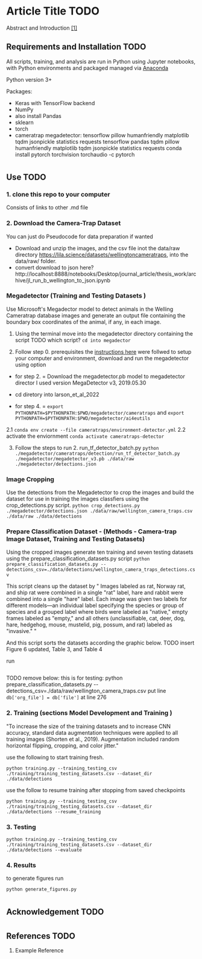 
# Article Title TODO

Abstract and Introduction [[1]](#references)

## Requirements and Installation TODO

All scripts, training, and analysis are run in Python using Jupyter notebooks, with Python environments and packaged managed via [Anaconda](https://www.anaconda.com/products/individual)

Python version 3+

Packages:
- Keras with TensorFlow backend
- NumPy
- also install Pandas
- sklearn
- torch
- cameratrap megadetector: tensorflow pillow humanfriendly matplotlib tqdm jsonpickle statistics requests
tensorflow pandas tqdm pillow humanfriendly matplotlib tqdm jsonpickle statistics requests
conda install pytorch torchvision torchaudio -c pytorch

#

## Use TODO

### 

### 1. clone this repo to your computer

Consists of links to other .md file 

### 2. Download the Camera-Trap Dataset 

You can just do Pseudocode for data preparation if wanted

- Download and unzip the images, and the csv file inot the data/raw directory
https://lila.science/datasets/wellingtoncameratraps, into the data/raw/ folder.
- convert download to json here? http://localhost:8888/notebooks/Desktop/journal_article/thesis_work/archive/jl_run_b_wellington_to_json.ipynb 

### Megadetector (Training and Testing Datasets )
Use Microsoft's Megadector model to detect animals in the Welling Cameratrap database images and generate an output file containing the boundary box coordinates of the animal, if any, in each image.

1. Using the terminal move into the megadetector directory containing the script TODO which script?
```cd into megadector```

2. Follow step 0. prerequisites the [instructions here](https://github.com/microsoft/CameraTraps/blob/main/megadetector.md) were follwed to setup your computer and environment, download and run the megadetector  using option

- for step 2. = Download the megadetector.pb model to megadetector director I used version MegaDetector v3, 2019.05.30

- cd diretory into larson_et_al_2022
- for step 4. = 
```export PYTHONPATH=$PYTHONPATH:$PWD/megadetector/cameratraps``` and
```export PYTHONPATH=$PYTHONPATH:$PWD/megadetector/ai4eutils```

2.1
```conda env create --file cameratraps/environment-detector.yml```
2.2 activate the enviornment
```conda activate cameratraps-detector```

3. Follow the steps to run 2. run_tf_detector_batch.py
```python ./megadetector/cameratraps/detection/run_tf_detector_batch.py ./megadetector/megadetector_v3.pb ./data/raw ./megadetector/detections.json```

### Image Cropping
Use the detections from the Megadetector to crop the images and build the dataset for use in training the images classfiers using the crop_detections.py script.
```python crop_detections.py ./megadetector/detections.json ./data/raw/wellington_camera_traps.csv ./data/raw ./data/detections```

### Prepare Classification Dataset - (Methods -  Camera-trap Image Dataset, Training and Testing Datasets)
Using the cropped images generate ten training and seven testing datasets using the prepare_classification_datasets.py script
```python prepare_classification_datasets.py --detections_csv=./data/detections/wellington_camera_traps_detections.csv```

This script cleans up the dataset by " Images labeled as rat, Norway rat, and ship rat were combined in a single "rat" label, hare and rabbit were combined into a single "hare" label. Each image was given two labels for different models—an individual label specifying the species or group of species and a grouped label where birds were labeled as "native," empty frames labeled as "empty," and all others (unclassifiable, cat, deer, dog, hare, hedgehog, mouse, mustelid, pig, possum, and rat) labeled as "invasive." "

And this script sorts the datasets according the graphic below.
TODO insert Figure 6 updated, Table 3, and Table 4


run
```python prepare_classification_datasets.py --detections_csv=./data/detections/wellington_camera_traps_detections.csv --output_csv=training/training_testing_datasets.csv
```


 TODO remove below: 
 this is for testing:
 python prepare_classification_datasets.py --detections_csv=./data/raw/wellington_camera_traps.csv
 put line ```db['org_file'] = db['file']``` at line 276


### 2. Training (sections Model Development and Training )
"To increase the size of the training datasets and to increase CNN accuracy, standard data augmentation techniques were applied to all training images (Shorten et al., 2019). Augmentation included random horizontal flipping, cropping, and color jitter."

use the following to start training fresh.
```
python training.py --training_testing_csv ./training/training_testing_datasets.csv --dataset_dir ./data/detections
```

use the follow to resume training after stopping from saved checkpoints
```
python training.py --training_testing_csv ./training/training_testing_datasets.csv --dataset_dir ./data/detections --resume_training
```



### 3. Testing
```
python training.py --training_testing_csv ./training/training_testing_datasets.csv --dataset_dir ./data/detections --evaluate
```


### 4. Results

to generate figures run 
```
python generate_figures.py
```
#

## Acknowledgement TODO

#

## References TODO

1. Example Reference
